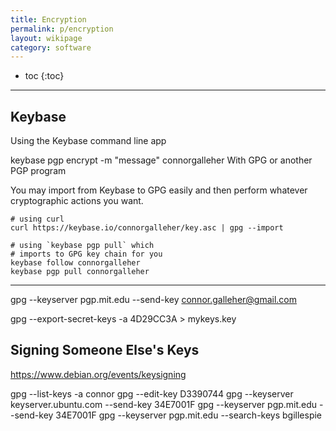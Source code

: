 ```yaml
---
title: Encryption
permalink: p/encryption
layout: wikipage
category: software
---
```


* toc
{:toc}

----

## Keybase

Using the Keybase command line app

keybase pgp encrypt -m "message" connorgalleher
With GPG or another PGP program

You may import from Keybase to GPG easily and then perform whatever cryptographic actions you want.

    # using curl
    curl https://keybase.io/connorgalleher/key.asc | gpg --import

    # using `keybase pgp pull` which
    # imports to GPG key chain for you
    keybase follow connorgalleher
    keybase pgp pull connorgalleher

----

gpg --keyserver pgp.mit.edu --send-key connor.galleher@gmail.com

gpg --export-secret-keys -a 4D29CC3A > mykeys.key


## Signing Someone Else's Keys

https://www.debian.org/events/keysigning

gpg --list-keys -a connor
gpg --edit-key D3390744
gpg --keyserver keyserver.ubuntu.com --send-key 34E7001F
gpg --keyserver pgp.mit.edu --send-key 34E7001F
gpg --keyserver pgp.mit.edu --search-keys bgillespie
